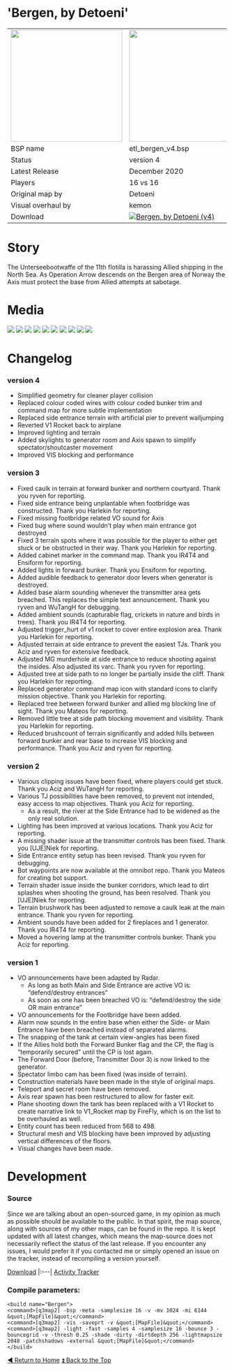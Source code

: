 'Bergen, by Detoeni'
==========

<table>
 <tr>
  <td><a href="https://i.imgur.com/EYA08uR.png"><img src="https://i.imgur.com/EYA08uR.png" width="256"/></a></td>
  <td><a href="https://i.imgur.com/nGTScDk.png"><img src="https://i.imgur.com/nGTScDk.png" width="256"/></a></td>
  <td rowspan="6"><b>Index:</b><br>
<a href="https://github.com/realkemon/home/blob/master/README.md#-cedric-aka-kemon">Home</a><br>
<ul>
 <li><a href="https://github.com/realkemon/home/blob/master/etl_bergen.md#story">Story</a></li>
 <li><a href="https://github.com/realkemon/home/blob/master/etl_bergen.md#media">Media</a></li>
 <li><a href="https://github.com/realkemon/home/blob/master/etl_bergen.md#changelog">Changelog</a></li>
 <ul>
  <li><a href="https://github.com/realkemon/home/blob/master/etl_bergen.md#version-4">version 4</a></li>
  <li><a href="https://github.com/realkemon/home/blob/master/etl_bergen.md#version-3">version 3</a></li>
  <li><a href="https://github.com/realkemon/home/blob/master/etl_bergen.md#version-2">version 2</a></li>
  <li><a href="https://github.com/realkemon/home/blob/master/etl_bergen.md#version-1">version 1</a></li>
 </ul>
 <li><a href="https://github.com/realkemon/home/blob/master/etl_bergen.md#development">Development</a></li>
 <ul>
  <li><a href="https://github.com/realkemon/home/blob/master/etl_bergen.md#specs">Specs</a></li>
  <li><a href="https://github.com/realkemon/home/blob/master/etl_bergen.md#source">Source</a></li>
  <li><a href="https://github.com/realkemon/home/blob/master/etl_bergen.md#compile-parameters">Compile Parameters</a></li>
 </ul></td>
 </tr>
 <tr>
  <td>BSP name</td>
  <td>etl_bergen_v4.bsp</td>
 </tr>
 <tr>
  <td>Status</td>
  <td>version 4</td>
 </tr>
 <tr> 
  <td>Latest Release</td>
  <td>December 2020</td>
 </tr>
 <tr>
  <td>Players</td>
  <td>16 vs 16</td>
 </tr>
 <tr>
  <td>Original map by</td>
  <td>Detoeni</td>
 </tr>
 <tr>
  <td>Visual overhaul by</td>
  <td>kemon</td>
 </tr>
 <tr>
  <td>Download</td>
  <td><a href="https://www.moddb.com/mods/etlegacy/addons/bergen-by-detoeni" title="Download Bergen, by Detoeni (v4) - Mod DB" target="_blank"><img src="https://button.moddb.com/download/medium/205558.png" alt="Bergen, by Detoeni (v4)" /></a></td>
 </tr>
</table>


Story
============

The Unterseebootwaffe of the 11th flotilla is harassing Allied shipping in the North Sea. 
As Operation Arrow descends on the Bergen area of Norway the Axis must protect the base from Allied attempts at sabotage.


Media
============

<a href="https://i.imgur.com/gDswshJ.jpg"><img src="https://i.imgur.com/gDswshJ.jpg"></a>
<a href="https://i.imgur.com/lDwDWY8.jpg"><img src="https://i.imgur.com/lDwDWY8.jpg"></a>
<a href="https://i.imgur.com/PEBcWIA.jpg"><img src="https://i.imgur.com/PEBcWIA.jpg"></a>
<a href="https://i.imgur.com/1mdBOjR.jpg"><img src="https://i.imgur.com/1mdBOjR.jpg"></a>
<a href="https://i.imgur.com/z1MlwJD.jpg"><img src="https://i.imgur.com/z1MlwJD.jpg"></a>
<a href="https://i.imgur.com/Gm916Sl.jpg"><img src="https://i.imgur.com/Gm916Sl.jpg"></a>
<a href="https://i.imgur.com/6d9IUeX.jpg"><img src="https://i.imgur.com/6d9IUeX.jpg"></a>
<a href="https://i.imgur.com/7cHZFYw.jpg"><img src="https://i.imgur.com/7cHZFYw.jpg"></a>
<a href="https://i.imgur.com/AAmHJ2V.jpg"><img src="https://i.imgur.com/AAmHJ2V.jpg"></a>
<a href="https://i.imgur.com/UPs3uAH.jpg"><img src="https://i.imgur.com/UPs3uAH.jpg"></a>


Changelog
============

### version 4

* Simplified geometry for cleaner player collision
* Replaced colour coded wires with colour coded bunker trim and command map for more subtle implementation
* Replaced side entrance terrain with artificial pier to prevent walljumping
* Reverted V1 Rocket back to airplane
* Improved lighting and terrain
* Added skylights to generator room and Axis spawn to simplify spectator/shoutcaster movement
* Improved VIS blocking and performance

### version 3

* Fixed caulk in terrain at forward bunker and northern courtyard. Thank you ryven for reporting.
* Fixed side entrance being unplantable when footbridge was constructed. Thank you Harlekin for reporting.
* Fixed missing footbridge related VO sound for Axis
* Fixed bug where sound wouldn’t play when main entrance got destroyed
* Fixed 3 terrain spots where it was possible for the player to either get stuck or be obstructed in their way. Thank you Harlekin for reporting.
* Added cabinet marker in the command map. Thank you IR4T4 and Ensiform for reporting.
* Added lights in forward bunker. Thank you Ensiform for reporting.
* Added audible feedback to generator door levers when generator is destroyed.
* Added base alarm sounding whenever the transmitter area gets breached. This replaces the simple text announcement. Thank you ryven and WuTangH for debugging.
* Added ambient sounds (capturable flag, crickets in nature and birds in trees). Thank you IR4T4 for reporting.
* Adjusted trigger_hurt of v1 rocket to cover entire explosion area. Thank you Harlekin for reporting.
* Adjusted terrain at side entrance to prevent the easiest TJs. Thank you Aciz and ryven for extensive feedback.
* Adjusted MG murderhole at side entrance to reduce shooting against the insides. Also adjusted its varc. Thank you ryven for reporting.
* Adjusted tree at side path to no longer be partially inside the cliff. Thank you Harlekin for reporting.
* Replaced generator command map icon with standard icons to clarify mission objective. Thank you Harlekin for reporting.
* Replaced tree between forward bunker and allied mg blocking line of sight. Thank you Mateos for reporting.
* Removed little tree at side path blocking movement and visibility. Thank you Harlekin for reporting.
* Reduced brushcount of terrain significantly and added hills between forward bunker and rear base to increase VIS blocking and performance. Thank you Aciz and ryven for reporting.


### version 2

* Various clipping issues have been fixed, where players could get stuck. Thank you Aciz and WuTangH for reporting.
* Various TJ possibilities have been removed, to prevent not intended, easy access to map objectives. Thank you Aciz for reporting.
  * As a result, the river at the Side Entrance had to be widened as the only real solution.
* Lighting has been improved at various locations. Thank you Aciz for reporting.
* A missing shader issue at the transmitter controls has been fixed. Thank you [UJE]Niek for reporting.
* Side Entrance entity setup has been revised. Thank you ryven for debugging.
* Bot waypoints are now available at the omnibot repo. Thank you Mateos for creating bot support.
* Terrain shader issue inside the bunker corridors, which lead to dirt splashes when shooting the ground, has been resolved. Thank you [UJE]Niek for reporting.
* Terrain brushwork has been adjusted to remove a caulk leak at the main entrance. Thank you ryven for reporting.
* Ambient sounds have been added for 2 fireplaces and 1 generator. Thank you IR4T4 for reporting.
* Moved a hovering lamp at the transmitter controls bunker. Thank you Aciz for reporting.


### version 1

* VO announcements have been adapted by Radar.
  * As long as both Main and Side Entrance are active VO is: “defend/destroy entrances”
  * As soon as one has been breached VO is: “defend/destroy the side OR main entrance”
* VO announcements for the Footbridge have been added.
* Alarm now sounds in the entire base when either the Side- or Main Entrance have been breached instead of separated alarms.
* The snapping of the tank at certain view-angles has been fixed
* If the Allies hold both the Forward Bunker flag and the CP, the flag is “temporarily secured” until the CP is lost again.
* The Forward Door (before, Transmitter Door 3) is now linked to the generator.
* Spectator limbo cam has been fixed (was inside of terrain).
* Construction materials have been made in the style of original maps.
* Teleport and secret room have been removed.
* Axis rear spawn has been restructured to allow for faster exit.
* Plane shooting down the tank has been replaced with a V1 Rocket to create narrative link to V1_Rocket map by FireFly, which is on the list to be overhauled as well.
* Entity count has been reduced from 568 to 498.
* Structural mesh and VIS blocking have been improved by adjusting vertical differences of the floors.
* Visual changes have been made.


Development
============

### Source

Since we are talking about an open-sourced game, in my opinion as much as possible should be available to the public. In that spirit, the map source, along with sources of my other maps, can be found in the repo. It is kept updated with all latest changes, which means the map-source does not necessarily reflect the status of the last release. If you encounter any issues, I would prefer it if you contacted me or simply opened an issue on the tracker, instead of recompiling a version yourself.

[Download](https://github.com/realkemon/home/tree/master/maps)
|:---|
[Activity Tracker](https://github.com/realkemon/home/milestone/2)

### Compile parameters:
```
<build name="Bergen">
<command>[q3map2] -bsp -meta -samplesize 16 -v -mv 1024 -mi 6144 &quot;[MapFile]&quot;</command>
<command>[q3map2] -vis -saveprt -v &quot;[MapFile]&quot;</command>
<command>[q3map2] -light -fast -samples 4 -samplesize 16 -bounce 3 -bouncegrid -v -thresh 0.25 -shade -dirty -dirtdepth 256 -lightmapsize 2048 -patchshadows -external &quot;[MapFile]&quot;</command>
</build>
```

[:arrow_backward: Return to Home](https://github.com/realkemon/home/blob/master/README.md#-cedric-aka-kemon) [:arrow_double_up: Back to the Top](https://github.com/realkemon/home/blob/master/etl_bergen.md#)
